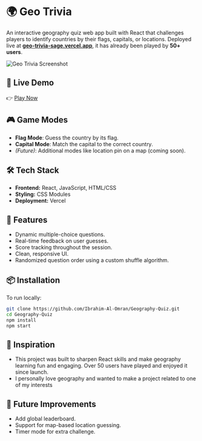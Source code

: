 # 🌍 Geo Trivia

An interactive geography quiz web app built with React that challenges players to identify countries by their flags, capitals, or locations. Deployed live at **[geo-trivia-sage.vercel.app](https://geo-trivia-sage.vercel.app)**, it has already been played by **50+ users**.

![Geo Trivia Screenshot](https://geo-trivia-sage.vercel.app/preview.png) <!-- Optional: Add a screenshot if available -->

## 🔗 Live Demo
👉 [Play Now](https://geo-trivia-sage.vercel.app)

## 🎮 Game Modes
- **Flag Mode**: Guess the country by its flag.
- **Capital Mode**: Match the capital to the correct country.
- *(Future)*: Additional modes like location pin on a map (coming soon).

## 🛠️ Tech Stack
- **Frontend:** React, JavaScript, HTML/CSS
- **Styling:** CSS Modules
- **Deployment:** Vercel

## 🚀 Features
- Dynamic multiple-choice questions.
- Real-time feedback on user guesses.
- Score tracking throughout the session.
- Clean, responsive UI.
- Randomized question order using a custom shuffle algorithm.

## 📦 Installation

To run locally:

```bash
git clone https://github.com/Ibrahim-Al-Omran/Geography-Quiz.git
cd Geography-Quiz
npm install
npm start
```

## 🧠 Inspiration
- This project was built to sharpen React skills and make geography learning fun and engaging. Over 50 users have played and enjoyed it since launch.
- I personally love geography and wanted to make a project related to one of my interests

## 🧪 Future Improvements
- Add global leaderboard.
- Support for map-based location guessing.
- Timer mode for extra challenge.